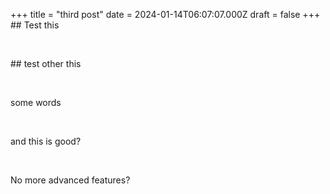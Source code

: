 +++
title = "third post"
date = 2024-01-14T06:07:07.000Z
draft = false
+++
\## Test this

&nbsp;

\## test other this

&nbsp;

some words

&nbsp;

and this is good?

&nbsp;

No more advanced features?
